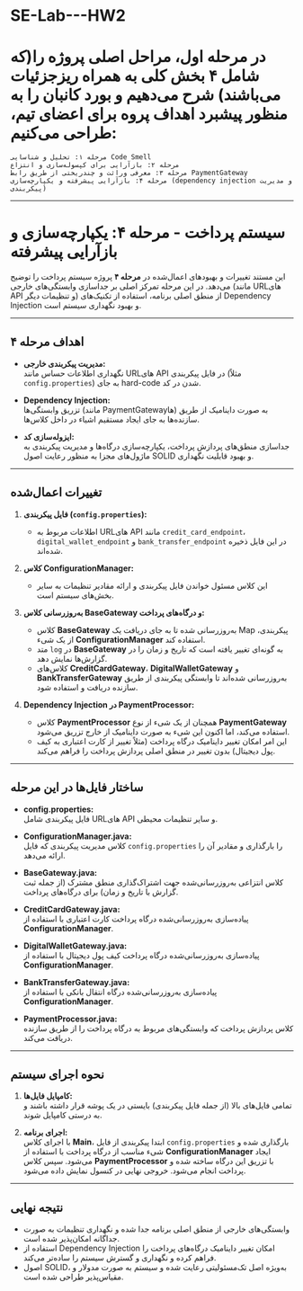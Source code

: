 # SE-Lab---HW2

# در مرحله اول، مراحل اصلی پروژه را(که شامل ۴ بخش کلی به همراه ریزجزئیات می‌باشند) شرح می‌دهیم و بورد کانبان را به منظور پیشبرد اهداف پروه برای اعضای تیم، طراحی می‌کنیم:

    مرحله ۱: تحلیل و شناسایی Code Smell
    مرحله ۲: بازآرایی برای کپسوله‌سازی و انتزاع
    مرحله ۳: معرفی وراثت و چندریختی از طریق رابط PaymentGateway
    مرحله ۴: بازآرایی پیشرفته و یکپارچه‌سازی (dependency injection و مدیریت پیکربندی)

---

# سیستم پرداخت - مرحله ۴: یکپارچه‌سازی و بازآرایی پیشرفته

این مستند تغییرات و بهبودهای اعمال‌شده در **مرحله ۴** پروژه سیستم پرداخت را توضیح می‌دهد. در این مرحله تمرکز اصلی بر جداسازی وابستگی‌های خارجی (مانند URLهای API و تنظیمات دیگر) از منطق اصلی برنامه، استفاده از تکنیک‌های Dependency Injection و بهبود نگهداری سیستم است.

---

## اهداف مرحله ۴

- **مدیریت پیکربندی خارجی:**  
  نگهداری اطلاعات حساس مانند URLهای API در فایل پیکربندی (مثلاً `config.properties`) به جای hard-code شدن در کد.
- **Dependency Injection:**  
  تزریق وابستگی‌ها (مانند PaymentGatewayها) به صورت داینامیک از طریق سازنده‌ها به جای ایجاد مستقیم اشیاء در داخل کلاس‌ها.

- **ایزوله‌سازی کد:**  
  جداسازی منطق‌های پردازش پرداخت، یکپارچه‌سازی درگاه‌ها و مدیریت پیکربندی به ماژول‌های مجزا به منظور رعایت اصول SOLID و بهبود قابلیت نگهداری.

---

## تغییرات اعمال‌شده

1. **فایل پیکربندی (`config.properties`):**

   - اطلاعات مربوط به URLهای API مانند `credit_card_endpoint`، `digital_wallet_endpoint` و `bank_transfer_endpoint` در این فایل ذخیره شده‌اند.

2. **کلاس ConfigurationManager:**

   - این کلاس مسئول خواندن فایل پیکربندی و ارائه مقادیر تنظیمات به سایر بخش‌های سیستم است.

3. **به‌روزرسانی کلاس BaseGateway و درگاه‌های پرداخت:**

   - کلاس **BaseGateway** به‌روزرسانی شده تا به جای دریافت یک Map پیکربندی، از یک شیء **ConfigurationManager** استفاده کند.
   - متد `log` در **BaseGateway** به گونه‌ای تغییر یافته است که تاریخ و زمان را در گزارش‌ها نمایش دهد.
   - کلاس‌های **CreditCardGateway**، **DigitalWalletGateway** و **BankTransferGateway** به‌روزرسانی شده‌اند تا وابستگی پیکربندی از طریق سازنده دریافت و استفاده شود.

4. **Dependency Injection در PaymentProcessor:**
   - کلاس **PaymentProcessor** همچنان از یک شیء از نوع **PaymentGateway** استفاده می‌کند، اما اکنون این شیء به صورت داینامیک از خارج تزریق می‌شود.
   - این امر امکان تغییر داینامیک درگاه پرداخت (مثلاً تغییر از کارت اعتباری به کیف پول دیجیتال) بدون تغییر در منطق اصلی پردازش پرداخت را فراهم می‌کند.

---

## ساختار فایل‌ها در این مرحله

- **config.properties:**  
  فایل پیکربندی شامل URLهای API و سایر تنظیمات محیطی.

- **ConfigurationManager.java:**  
  کلاس مدیریت پیکربندی که فایل `config.properties` را بارگذاری و مقادیر آن را ارائه می‌دهد.

- **BaseGateway.java:**  
  کلاس انتزاعی به‌روزرسانی‌شده جهت اشتراک‌گذاری منطق مشترک (از جمله ثبت گزارش با تاریخ و زمان) برای درگاه‌های پرداخت.

- **CreditCardGateway.java:**  
  پیاده‌سازی به‌روزرسانی‌شده درگاه پرداخت کارت اعتباری با استفاده از **ConfigurationManager**.

- **DigitalWalletGateway.java:**  
  پیاده‌سازی به‌روزرسانی‌شده درگاه پرداخت کیف پول دیجیتال با استفاده از **ConfigurationManager**.

- **BankTransferGateway.java:**  
  پیاده‌سازی به‌روزرسانی‌شده درگاه انتقال بانکی با استفاده از **ConfigurationManager**.

- **PaymentProcessor.java:**  
  کلاس پردازش پرداخت که وابستگی‌های مربوط به درگاه پرداخت را از طریق سازنده دریافت می‌کند.

---

## نحوه اجرای سیستم

1. **کامپایل فایل‌ها:**  
   تمامی فایل‌های بالا (از جمله فایل پیکربندی) بایستی در یک پوشه قرار داشته باشند و به درستی کامپایل شوند.

2. **اجرای برنامه:**  
   با اجرای کلاس **Main**، ابتدا پیکربندی از فایل `config.properties` بارگذاری شده و شیء مناسب از درگاه پرداخت با استفاده از **ConfigurationManager** ایجاد می‌شود. سپس کلاس **PaymentProcessor** با تزریق این درگاه ساخته شده و پرداخت انجام می‌شود. خروجی نهایی در کنسول نمایش داده می‌شود.

---

## نتیجه نهایی

- وابستگی‌های خارجی از منطق اصلی برنامه جدا شده و نگهداری تنظیمات به صورت جداگانه امکان‌پذیر شده است.
- استفاده از Dependency Injection امکان تغییر داینامیک درگاه‌های پرداخت را فراهم کرده و نگهداری و گسترش سیستم را ساده‌تر می‌کند.
- اصول SOLID، به‌ویژه اصل تک‌مسئولیتی رعایت شده و سیستم به صورت مدولار و مقیاس‌پذیر طراحی شده است.
